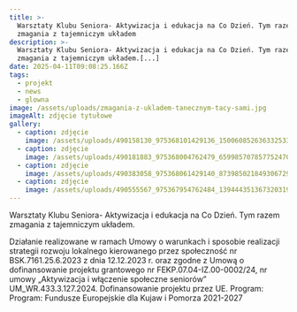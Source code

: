 ```yaml
---
title: >-
  Warsztaty Klubu Seniora- Aktywizacja i edukacja na Co Dzień. Tym razem
  zmagania z tajemniczym układem
description: >-
  Warsztaty Klubu Seniora- Aktywizacja i edukacja na Co Dzień. Tym razem
  zmagania z tajemniczym układem.[...]
date: 2025-04-11T09:08:25.166Z
tags:
  - projekt
  - news
  - glowna
image: /assets/uploads/zmagania-z-ukladem-tanecznym-tacy-sami.jpg
imageAlt: zdjęcie tytułowe
gallery:
  - caption: zdjęcie
    image: /assets/uploads/490158130_975368101429136_1500608526363325330_n.jpg
  - caption: zdjęcie
    image: /assets/uploads/490181883_975368004762479_6599857078577524707_n.jpg
  - caption: zdjęcie
    image: /assets/uploads/490383058_975368061429140_8739850218493067294_n.jpg
  - caption: zdjęcie
    image: /assets/uploads/490555567_975367954762484_1394443513673203198_n.jpg
---
```

Warsztaty Klubu Seniora- Aktywizacja i edukacja na Co Dzień. Tym razem zmagania z tajemniczym układem.



Działanie realizowane w ramach Umowy o warunkach i sposobie realizacji strategii rozwoju lokalnego kierowanego przez społeczność nr BSK.7161.25.6.2023 z dnia 12.12.2023 r. oraz zgodne z Umową o dofinansowanie projektu grantowego nr FEKP.07.04-IZ.00-0002/24, nr umowy „Aktywizacja i włączenie społeczne seniorów” UM_WR.433.3.127.2024. Dofinansowanie projektu przez UE. Program: Program: Fundusze Europejskie dla Kujaw i Pomorza 2021-2027
